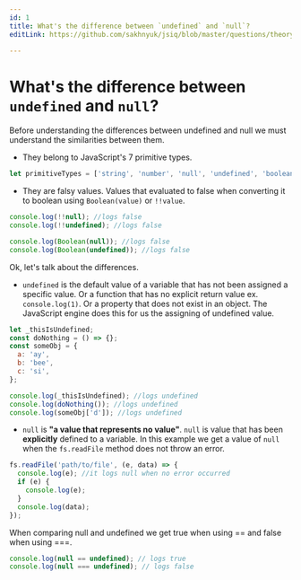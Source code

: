 ```yaml
---
id: 1
title: What's the difference between `undefined` and `null`?
editLink: https://github.com/sakhnyuk/jsiq/blob/master/questions/theory-questions/1.md

---
```


# What's the difference between `undefined` and `null`?

Before understanding the differences between undefined and null we must understand the similarities between them.

- They belong to JavaScript's 7 primitive types.

```javascript
let primitiveTypes = ['string', 'number', 'null', 'undefined', 'boolean', 'symbol', 'bigint'];
```

- They are falsy values. Values that evaluated to false when converting it to boolean using `Boolean(value)` or `!!value`.

```javascript
console.log(!!null); //logs false
console.log(!!undefined); //logs false

console.log(Boolean(null)); //logs false
console.log(Boolean(undefined)); //logs false
```

Ok, let's talk about the differences.

- `undefined` is the default value of a variable that has not been assigned a specific value. Or a function that has no explicit return value ex. `console.log(1)`. Or a property that does not exist in an object. The JavaScript engine does this for us the assigning of undefined value.

```javascript
let _thisIsUndefined;
const doNothing = () => {};
const someObj = {
  a: 'ay',
  b: 'bee',
  c: 'si',
};

console.log(_thisIsUndefined); //logs undefined
console.log(doNothing()); //logs undefined
console.log(someObj['d']); //logs undefined
```

- `null` is **"a value that represents no value"**. `null` is value that has been **explicitly** defined to a variable. In this example we get a value of `null` when the `fs.readFile` method does not throw an error.

```javascript
fs.readFile('path/to/file', (e, data) => {
  console.log(e); //it logs null when no error occurred
  if (e) {
    console.log(e);
  }
  console.log(data);
});
```

When comparing null and undefined we get true when using == and false when using ===.

```javascript
console.log(null == undefined); // logs true
console.log(null === undefined); // logs false
```
